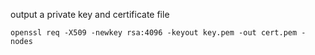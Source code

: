 output a private key and certificate file

```
openssl req -X509 -newkey rsa:4096 -keyout key.pem -out cert.pem -nodes
```
